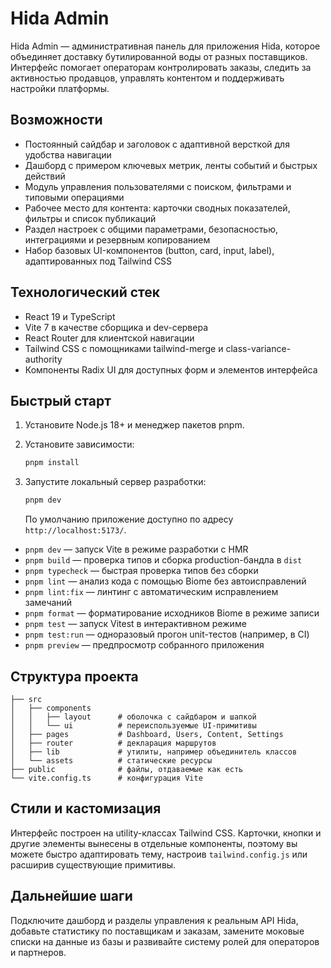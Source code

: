 # Hida Admin

Hida Admin — административная панель для приложения Hida, которое объединяет доставку бутилированной воды от разных поставщиков. Интерфейс помогает операторам контролировать заказы, следить за активностью продавцов, управлять контентом и поддерживать настройки платформы.

## Возможности
- Постоянный сайдбар и заголовок с адаптивной версткой для удобства навигации
- Дашборд с примером ключевых метрик, ленты событий и быстрых действий
- Модуль управления пользователями с поиском, фильтрами и типовыми операциями
- Рабочее место для контента: карточки сводных показателей, фильтры и список публикаций
- Раздел настроек с общими параметрами, безопасностью, интеграциями и резервным копированием
- Набор базовых UI-компонентов (button, card, input, label), адаптированных под Tailwind CSS

## Технологический стек
- React 19 и TypeScript
- Vite 7 в качестве сборщика и dev-сервера
- React Router для клиентской навигации
- Tailwind CSS с помощниками tailwind-merge и class-variance-authority
- Компоненты Radix UI для доступных форм и элементов интерфейса

## Быстрый старт
1. Установите Node.js 18+ и менеджер пакетов pnpm.
2. Установите зависимости:

   ```bash
   pnpm install
   ```

3. Запустите локальный сервер разработки:

   ```bash
   pnpm dev
   ```

   По умолчанию приложение доступно по адресу `http://localhost:5173/`.

- `pnpm dev` — запуск Vite в режиме разработки с HMR
- `pnpm build` — проверка типов и сборка production-бандла в `dist`
- `pnpm typecheck` — быстрая проверка типов без сборки
- `pnpm lint` — анализ кода с помощью Biome без автоисправлений
- `pnpm lint:fix` — линтинг с автоматическим исправлением замечаний
- `pnpm format` — форматирование исходников Biome в режиме записи
- `pnpm test` — запуск Vitest в интерактивном режиме
- `pnpm test:run` — одноразовый прогон unit-тестов (например, в CI)
- `pnpm preview` — предпросмотр собранного приложения

## Структура проекта
```
├── src
│   ├── components
│   │   ├── layout      # оболочка с сайдбаром и шапкой
│   │   └── ui          # переиспользуемые UI-примитивы
│   ├── pages           # Dashboard, Users, Content, Settings
│   ├── router          # декларация маршрутов
│   ├── lib             # утилиты, например объединитель классов
│   └── assets          # статические ресурсы
├── public              # файлы, отдаваемые как есть
└── vite.config.ts      # конфигурация Vite
```

## Стили и кастомизация
Интерфейс построен на utility-классах Tailwind CSS. Карточки, кнопки и другие элементы вынесены в отдельные компоненты, поэтому вы можете быстро адаптировать тему, настроив `tailwind.config.js` или расширив существующие примитивы.

## Дальнейшие шаги
Подключите дашборд и разделы управления к реальным API Hida, добавьте статистику по поставщикам и заказам, замените моковые списки на данные из базы и развивайте систему ролей для операторов и партнеров.
